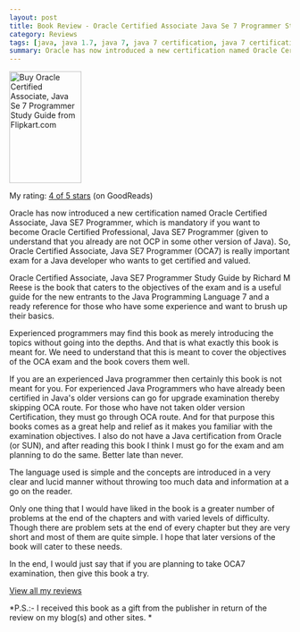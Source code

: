 ```yaml
---
layout: post
title: Book Review - Oracle Certified Associate Java Se 7 Programmer Study Guide by Richard M. Reese
category: Reviews
tags: [java, java 1.7, java 7, java 7 certification, java 7 certification exam, java 7 development, java se 7 certification exam, oca, oracle, Oracle Certification Program, oracle certified associate Java SE 7 programmer, Oracle Corporation, Programmer, Richard M Reese, Sun Certified Professional]
summary: Oracle has now introduced a new certification named Oracle Certified Associate, Java SE7 Programmer, which is mandatory if you want to become Oracle Certified Professional, Java SE7 Programmer (given to understand that you already are not OCP in some other version of Java). So, Oracle Certified Associate, Java SE7 Programmer (OCA7) is really important exam for a Java developer who wants to get certified and valued. 
---
```


[<img title="Buy Oracle Certified Associate, Java Se 7 Programmer Study Guide from Flipkart.com" alt="Buy Oracle Certified Associate, Java Se 7 Programmer Study Guide from Flipkart.com" src="http://techjaunt.files.wordpress.com/2012/11/oca7.jpg" height="200" width="129" />](http://www.flipkart.com/oracle-certified-associate-java-se-7-programmer-study-guide-1849687323/p/itmdd5czxmuuyvfw?pid=9781849687324&ref=627e4509-432f-487d-b3a9-0c43fa67640e&srno=s_1&otracker=from-search&query=oracle-certified-associate-Java-se-7-programmer-study-guide&affid=palakmathu)
<br>
[<img alt="" src="http://img8a.flixcart.com/www/prod/images/buy_btn_1-161e3e31.png" />](http://www.flipkart.com/oracle-certified-associate-java-se-7-programmer-study-guide-1849687323/p/itmdd5czxmuuyvfw?pid=9781849687324&ref=627e4509-432f-487d-b3a9-0c43fa67640e&srno=s_1&otracker=from-search&query=oracle-certified-associate-Java-se-7-programmer-study-guide&affid=palakmathu)

My rating: [4 of 5 stars](http://www.goodreads.com/review/show/455594841) (on GoodReads)

Oracle has now introduced a new certification named Oracle Certified Associate, Java SE7 Programmer, which is mandatory if you want to become Oracle Certified Professional, Java SE7 Programmer (given to understand that you already are not OCP in some other version of Java). So, Oracle Certified Associate, Java SE7 Programmer (OCA7) is really important exam for a Java developer who wants to get certified and valued.

Oracle Certified Associate, Java SE7 Programmer Study Guide by Richard M Reese is the book that caters to the objectives of the exam and is a useful guide for the new entrants to the Java Programming Language 7 and a ready reference for those who have some experience and want to brush up their basics.

Experienced programmers may find this book as merely introducing the topics without going into the depths. And that is what exactly this book is meant for. We need to understand that this is meant to cover the objectives of the OCA exam and the book covers them well.

If you are an experienced Java programmer then certainly this book is not meant for you. For experienced Java Programmers who have already been certified in Java's older versions can go for upgrade examination thereby skipping OCA route. For those who have not taken older version Certification, they must go through OCA route. And for that purpose this books comes as a great help and relief as it makes you familiar with the examination objectives. I also do not have a Java certification from Oracle (or SUN), and after reading this book I think I must go for the exam and am planning to do the same. Better late than never.

The language used is simple and the concepts are introduced in a very clear and lucid manner without throwing too much data and information at a go on the reader.

Only one thing that I would have liked in the book is a greater number of problems at the end of the chapters and with varied levels of difficulty. Though there are problem sets at the end of every chapter but they are very short and most of them are quite simple. I hope that later versions of the book will cater to these needs.

In the end, I would just say that if you are planning to take OCA7 examination, then give this book a try.

[View all my reviews](http://www.goodreads.com/review/list/1863824-palak-mathur)

*P.S.:- I received this book as a gift from the publisher in return of the review on my blog(s) and other sites. *

